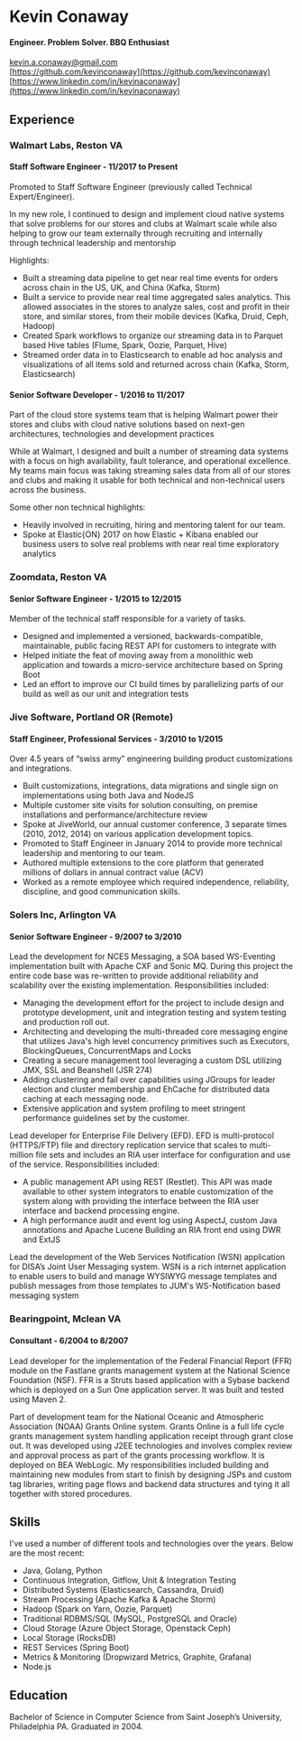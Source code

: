 # Kevin Conaway
#### Engineer. Problem Solver.  BBQ Enthusiast
 
[kevin.a.conaway@gmail.com](mailto:kevin.a.conaway@gmail.com)  
[https://github.com/kevinconaway](https://github.com/kevinconaway)  
[https://www.linkedin.com/in/kevinaconaway](https://www.linkedin.com/in/kevinaconaway)

## Experience

### Walmart Labs, Reston VA

#### Staff Software Engineer - 11/2017 to Present
Promoted to Staff Software Engineer (previously called Technical Expert/Engineer). 

In my new role, I continued to design and implement cloud native systems that solve problems for our stores and clubs at Walmart scale while also helping to grow our team externally through recruiting and internally through technical leadership and mentorship

Highlights:

* Built a streaming data pipeline to get near real time events for orders across chain in the US, UK, and China (Kafka, Storm)
* Built a service to provide near real time aggregated sales analytics.  This allowed associates in the stores to analyze sales, cost and profit in their store, and similar stores, from their mobile devices (Kafka, Druid, Ceph, Hadoop)
* Created Spark workflows to organize our streaming data in to Parquet based Hive tables (Flume, Spark, Oozie, Parquet, Hive)
* Streamed order data in to Elasticsearch to enable ad hoc analysis and visualizations of all items sold and returned across chain (Kafka, Storm, Elasticsearch)

#### Senior Software Developer - 1/2016 to 11/2017
Part of the cloud store systems team that is helping Walmart power their stores and clubs with cloud native solutions based on next-gen architectures, technologies and development practices

While at Walmart, I designed and built a number of streaming data systems with a focus on high availability, fault tolerance, and operational excellence. My teams main focus was taking streaming sales data from all of our stores and clubs and making it usable for both technical and non-technical users across the business.

Some other non technical highlights:

* Heavily involved in recruiting, hiring and mentoring talent for our team.
* Spoke at Elastic{ON} 2017 on how Elastic + Kibana enabled our business users to solve real problems with near real time exploratory analytics

### Zoomdata, Reston VA

#### Senior Software Engineer - 1/2015 to 12/2015
Member of the technical staff responsible for a variety of tasks.

* Designed and implemented a versioned, backwards-compatible, maintainable, public facing REST API for customers to integrate with
* Helped initiate the feat of moving away from a monolithic web application and towards a micro-service architecture based on Spring Boot
* Led an effort to improve our CI build times by parallelizing parts of our build as well as our unit and integration tests

### Jive Software, Portland OR (Remote)

#### Staff Engineer, Professional Services - 3/2010 to 1/2015
Over 4.5 years of “swiss army” engineering building product customizations and integrations.

* Built customizations, integrations, data migrations and single sign on implementations using both Java and NodeJS
* Multiple customer site visits for solution consulting, on premise installations and performance/architecture review
* Spoke at JiveWorld, our annual customer conference, 3 separate times (2010, 2012, 2014) on various application development topics.
* Promoted to Staff Engineer in January 2014 to provide more technical leadership and mentoring to our team.
* Authored multiple extensions to the core platform that generated millions of dollars in annual contract value (ACV)
* Worked as a remote employee which required independence, reliability, discipline, and good communication skills.

### Solers Inc, Arlington VA

#### Senior Software Engineer - 9/2007 to 3/2010
Lead the development for NCES Messaging, a SOA based WS-Eventing implementation built with Apache CXF and Sonic MQ. During this project the entire code base was re-written to provide additional reliability and scalability over the existing implementation. Responsibilities included:

* Managing the development effort for the project to include design and prototype development, unit and integration testing and system testing and production roll out.
* Architecting and developing the multi-threaded core messaging engine that utilizes Java's high level concurrency primitives such as Executors, BlockingQueues, ConcurrentMaps and Locks
* Creating a secure management tool leveraging a custom DSL utilizing JMX, SSL and Beanshell (JSR 274)
* Adding clustering and fail over capabilities using JGroups for leader election and cluster membership and EhCache for distributed data caching at each messaging node.
* Extensive application and system profiling to meet stringent performance guidelines set by the customer.

Lead developer for Enterprise File Delivery (EFD).  EFD is multi-protocol (HTTPS/FTP) file and directory replication service that scales to multi-million file sets and includes an RIA user interface for configuration and use of the service.  Responsibilities included:	

* A public management API using REST (Restlet). This API was made available to other system integrators to enable customization of the system along with providing the interface between the RIA user interface and backend processing engine.
* A high performance audit and event log using AspectJ, custom Java annotations and Apache Lucene
Building an RIA front end using DWR and ExtJS

Lead the development of the Web Services Notification (WSN) application for DISA’s Joint User Messaging system. WSN is a rich internet application to enable users to build and manage WYSIWYG message templates and publish messages from those templates to JUM's WS-Notification based messaging system

### Bearingpoint, Mclean VA

#### Consultant - 6/2004 to 8/2007
Lead developer for the implementation of the Federal Financial Report (FFR) module on the Fastlane grants management system at the National Science Foundation (NSF).  FFR is a Struts based application with a Sybase backend which is deployed on a Sun One application server.  It was built and tested using Maven 2.

Part of development team for the National Oceanic and Atmospheric Association (NOAA) Grants Online system. Grants Online is a full life cycle grants management system handling application receipt through grant close out. It was developed using J2EE technologies and involves complex review and approval process as part of the grants processing workflow.  It is deployed on BEA WebLogic.  My responsibilities included building and maintaining new modules from start to finish by designing JSPs and custom tag libraries, writing page flows and backend data structures and tying it all together with stored procedures.

## Skills

I've used a number of different tools and technologies over the years.  Below are the most recent:

* Java, Golang, Python
* Continuous Integration, Gitflow, Unit & Integration Testing
* Distributed Systems (Elasticsearch, Cassandra, Druid)
* Stream Processing (Apache Kafka & Apache Storm)
* Hadoop (Spark on Yarn, Oozie, Parquet)
* Traditional RDBMS/SQL (MySQL, PostgreSQL and Oracle)
* Cloud Storage (Azure Object Storage, Openstack Ceph)
* Local Storage (RocksDB)
* REST Services (Spring Boot)
* Metrics & Monitoring (Dropwizard Metrics, Graphite, Grafana)
* Node.js

## Education
Bachelor of Science in Computer Science from Saint Joseph’s University, Philadelphia PA.  Graduated in 2004.